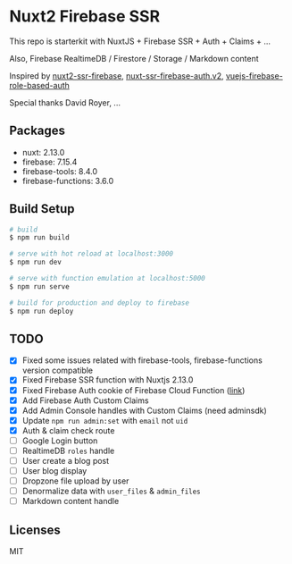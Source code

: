 # Nuxt2 Firebase SSR

This repo is starterkit with NuxtJS + Firebase SSR + Auth + Claims + ...

Also, Firebase RealtimeDB / Firestore / Storage / Markdown content

Inspired by [nuxt2-ssr-firebase](https://github.com/davidroyer/nuxt2-ssr-firebase.git), [nuxt-ssr-firebase-auth.v2](https://github.com/davidroyer/nuxt-ssr-firebase-auth.v2.git), [vuejs-firebase-role-based-auth](https://github.com/softauthor/vuejs-firebase-role-based-auth.git)

Special thanks David Royer, ...

## Packages

- nuxt: 2.13.0
- firebase: 7.15.4
- firebase-tools: 8.4.0
- firebase-functions: 3.6.0

## Build Setup

```bash
# build
$ npm run build

# serve with hot reload at localhost:3000
$ npm run dev

# serve with function emulation at localhost:5000
$ npm run serve

# build for production and deploy to firebase
$ npm run deploy

```

## TODO

- [x] Fixed some issues related with firebase-tools, firebase-functions version compatible
- [x] Fixed Firebase SSR function with Nuxtjs 2.13.0
- [x] Fixed Firebase Auth cookie of Firebase Cloud Function ([link](https://firebase.google.com/docs/hosting/manage-cache#using_cookies))
- [x] Add Firebase Auth Custom Claims
- [x] Add Admin Console handles with Custom Claims (need adminsdk)
- [x] Update `npm run admin:set` with `email` not `uid`
- [x] Auth & claim check route
- [ ] Google Login button
- [ ] RealtimeDB `roles` handle
- [ ] User create a blog post
- [ ] User blog display
- [ ] Dropzone file upload by user
- [ ] Denormalize data with `user_files` & `admin_files`
- [ ] Markdown content handle

## Licenses

MIT
